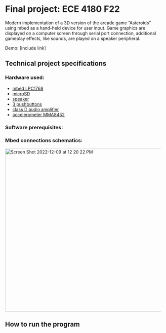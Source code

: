 # Final project: ECE 4180 F22

Modern implementation of a 3D version of the arcade game “Asteroids” using mbed as a hand-held device for user input. Game graphics are displayed on a computer screen through serial port connection, additional gameplay effects, like sounds, are played on a speaker peripheral.

Demo: [include link]

## Technical project specifications

### Hardware used:

- [mbed LPC1768](https://os.mbed.com/platforms/mbed-LPC1768/)
- [microSD](https://www.sparkfun.com/products/544)
- [speaker](https://www.sparkfun.com/products/11089)
- [3 pushbuttons](https://os.mbed.com/users/4180_1/notebook/pushbuttons/)
- [class D audio amplifier](https://www.google.com/url?client=internal-element-cse&cx=005068852423125155704:gdwng-4isdi&q=https://os.mbed.com/components/TPA2005D1-Class-D-Audio-Amp/&sa=U&ved=2ahUKEwiRjuyiu-X7AhWmpXIEHZHIDcIQFnoECAQQAQ&usg=AOvVaw3Gh-2TOhToFa9RDK48rhbZ)
- [accelerometer MMA8452](https://os.mbed.com/components/MMA8452Q-Triple-Axis-Accelerometer/)

### Software prerequisites:

### Mbed connections schematics:

<img width="528" alt="Screen Shot 2022-12-09 at 12 20 22 PM" src="https://user-images.githubusercontent.com/81819912/206757661-224ebadf-63cd-4aff-8aa1-6354729a61eb.png">


## How to run the program
